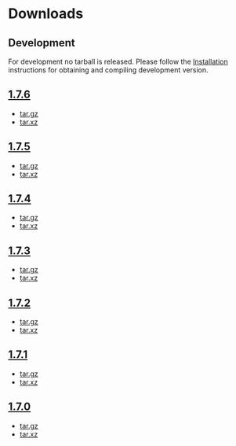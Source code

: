 # Downloads

## Development

For development no tarball is released. Please follow the
[Installation](../INSTALL/) instructions for obtaining and compiling
development version.

## [1.7.6](https://github.com/davatorium/rofi/releases/tag/1.7.6)

- [tar.gz](https://github.com/davatorium/rofi/releases/download/1.7.6/rofi-1.7.6.tar.gz)
- [tar.xz](https://github.com/davatorium/rofi/releases/download/1.7.6/rofi-1.7.6.tar.xz)

## [1.7.5](https://github.com/davatorium/rofi/releases/tag/1.7.5)

- [tar.gz](https://github.com/davatorium/rofi/releases/download/1.7.5/rofi-1.7.5.tar.gz)
- [tar.xz](https://github.com/davatorium/rofi/releases/download/1.7.5/rofi-1.7.5.tar.xz)

## [1.7.4](https://github.com/davatorium/rofi/releases/tag/1.7.4)

- [tar.gz](https://github.com/davatorium/rofi/releases/download/1.7.4/rofi-1.7.4.tar.gz)
- [tar.xz](https://github.com/davatorium/rofi/releases/download/1.7.4/rofi-1.7.4.tar.xz)

## [1.7.3](https://github.com/davatorium/rofi/releases/tag/1.7.3)

- [tar.gz](https://github.com/davatorium/rofi/releases/download/1.7.3/rofi-1.7.3.tar.gz)
- [tar.xz](https://github.com/davatorium/rofi/releases/download/1.7.3/rofi-1.7.3.tar.xz)

## [1.7.2](https://github.com/davatorium/rofi/releases/tag/1.7.2)

- [tar.gz](https://github.com/davatorium/rofi/releases/download/1.7.2/rofi-1.7.2.tar.gz)
- [tar.xz](https://github.com/davatorium/rofi/releases/download/1.7.2/rofi-1.7.2.tar.xz)

## [1.7.1](https://github.com/davatorium/rofi/releases/tag/1.7.1)

- [tar.gz](https://github.com/davatorium/rofi/releases/download/1.7.1/rofi-1.7.1.tar.gz)
- [tar.xz](https://github.com/davatorium/rofi/releases/download/1.7.1/rofi-1.7.1.tar.xz)

## [1.7.0](https://github.com/davatorium/rofi/releases/tag/1.7.0)

- [tar.gz](https://github.com/davatorium/rofi/releases/download/1.7.0/rofi-1.7.0.tar.gz)
- [tar.xz](https://github.com/davatorium/rofi/releases/download/1.7.0/rofi-1.7.0.tar.xz)
